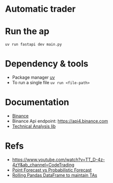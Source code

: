 # Automatic trader

# Run the ap

`uv run fastapi dev main.py`

# Dependency & tools

- Package manager [uv](https://github.com/astral-sh/uv?tab=readme-ov-file)
- To run a single file `uv run <file-path>`

# Documentation

- [Binance](https://developers.binance.com/docs/binance-spot-api-docs/rest-api/market-data-endpoints)
- Binance Api endpoint: <https://api4.binance.com>
- [Technical Analysis lib](https://ta-lib.github.io/ta-lib-python/doc_index.html)

# Refs

- <https://www.youtube.com/watch?v=TT_D-4z-4zY&ab_channel=CodeTrading>
- [Point Forecast vs Probabilistic Forecast](https://chatgpt.com/share/689a50fa-2dd0-800f-8020-fee90fcf2de6)
- [Rolling Pandas DataFrame to maintain TAs](https://chatgpt.com/share/689a5171-2b10-800f-a4f4-7dd51f536d20)
